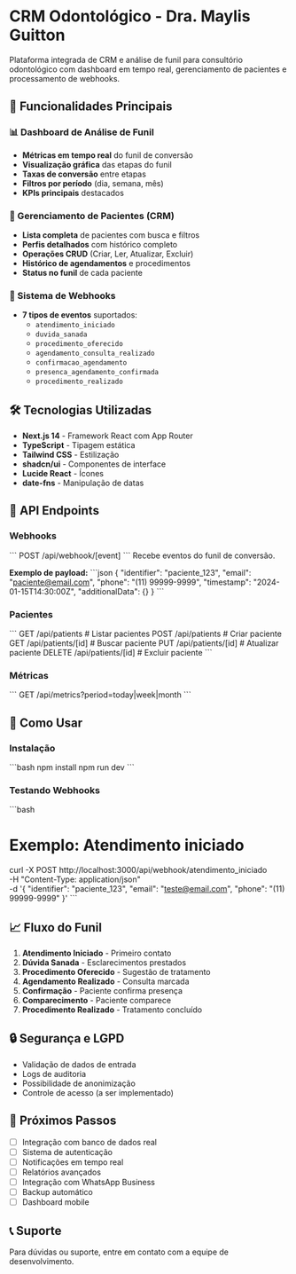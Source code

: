 # CRM Odontológico - Dra. Maylis Guitton

Plataforma integrada de CRM e análise de funil para consultório odontológico com dashboard em tempo real, gerenciamento de pacientes e processamento de webhooks.

## 🚀 Funcionalidades Principais

### 📊 Dashboard de Análise de Funil
- **Métricas em tempo real** do funil de conversão
- **Visualização gráfica** das etapas do funil
- **Taxas de conversão** entre etapas
- **Filtros por período** (dia, semana, mês)
- **KPIs principais** destacados

### 👥 Gerenciamento de Pacientes (CRM)
- **Lista completa** de pacientes com busca e filtros
- **Perfis detalhados** com histórico completo
- **Operações CRUD** (Criar, Ler, Atualizar, Excluir)
- **Histórico de agendamentos** e procedimentos
- **Status no funil** de cada paciente

### 🔗 Sistema de Webhooks
- **7 tipos de eventos** suportados:
  - `atendimento_iniciado`
  - `duvida_sanada`
  - `procedimento_oferecido`
  - `agendamento_consulta_realizado`
  - `confirmacao_agendamento`
  - `presenca_agendamento_confirmada`
  - `procedimento_realizado`

## 🛠️ Tecnologias Utilizadas

- **Next.js 14** - Framework React com App Router
- **TypeScript** - Tipagem estática
- **Tailwind CSS** - Estilização
- **shadcn/ui** - Componentes de interface
- **Lucide React** - Ícones
- **date-fns** - Manipulação de datas

## 📡 API Endpoints

### Webhooks
\`\`\`
POST /api/webhook/[event]
\`\`\`
Recebe eventos do funil de conversão.

**Exemplo de payload:**
\`\`\`json
{
  "identifier": "paciente_123",
  "email": "paciente@email.com",
  "phone": "(11) 99999-9999",
  "timestamp": "2024-01-15T14:30:00Z",
  "additionalData": {}
}
\`\`\`

### Pacientes
\`\`\`
GET    /api/patients          # Listar pacientes
POST   /api/patients          # Criar paciente
GET    /api/patients/[id]     # Buscar paciente
PUT    /api/patients/[id]     # Atualizar paciente
DELETE /api/patients/[id]     # Excluir paciente
\`\`\`

### Métricas
\`\`\`
GET /api/metrics?period=today|week|month
\`\`\`

## 🚀 Como Usar

### Instalação
\`\`\`bash
npm install
npm run dev
\`\`\`

### Testando Webhooks
\`\`\`bash
# Exemplo: Atendimento iniciado
curl -X POST http://localhost:3000/api/webhook/atendimento_iniciado \
  -H "Content-Type: application/json" \
  -d '{
    "identifier": "paciente_123",
    "email": "teste@email.com",
    "phone": "(11) 99999-9999"
  }'
\`\`\`

## 📈 Fluxo do Funil

1. **Atendimento Iniciado** - Primeiro contato
2. **Dúvida Sanada** - Esclarecimentos prestados
3. **Procedimento Oferecido** - Sugestão de tratamento
4. **Agendamento Realizado** - Consulta marcada
5. **Confirmação** - Paciente confirma presença
6. **Comparecimento** - Paciente comparece
7. **Procedimento Realizado** - Tratamento concluído

## 🔒 Segurança e LGPD

- Validação de dados de entrada
- Logs de auditoria
- Possibilidade de anonimização
- Controle de acesso (a ser implementado)

## 🎯 Próximos Passos

- [ ] Integração com banco de dados real
- [ ] Sistema de autenticação
- [ ] Notificações em tempo real
- [ ] Relatórios avançados
- [ ] Integração com WhatsApp Business
- [ ] Backup automático
- [ ] Dashboard mobile

## 📞 Suporte

Para dúvidas ou suporte, entre em contato com a equipe de desenvolvimento.
